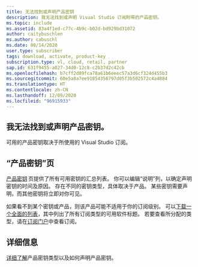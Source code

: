 ```yaml
---
title: 无法找到或声明产品密钥
description: 我无法找到或声明 Visual Studio 订阅附带的产品密钥。
ms.topic: include
ms.assetid: 83a4f1ed-c77c-4b9c-b02d-bd929bd31072
author: caitybuschlen
ms.author: cabuschl
ms.date: 08/14/2020
user.type: subscriber
tags: download, activate, product-key
subscription.type: vl, cloud, retail, partner
sap.id: 631f9455-a027-34d0-12c8-c2b37d2c42cb
ms.openlocfilehash: b7cff2d89fca78a61b6eeec57a3d6cf324d455b3
ms.sourcegitcommit: 60e5a8a7ee91854356797d05f3b502572c4a4884
ms.translationtype: HT
ms.contentlocale: zh-CN
ms.lasthandoff: 12/09/2020
ms.locfileid: "96915933"
---
```

## <a name="im-unable-to-find-or-claim-a-product-key"></a>我无法找到或声明产品密钥。

可用的产品密钥取决于所使用的 Visual Studio 订阅。  

## <a name="product-keys-page"></a>“产品密钥”页 

[产品密钥](https://my.visualstudio.com/productkeys) 页提供了所有可用密钥的汇总列表。 你可以编辑“说明”列，以确定声明密钥的时间及原因。 存在不同的密钥类型，具体取决于产品。 某些密钥需要声明，而其他密钥将立即对你可见。 

如果看不到某个密钥或产品，则该产品可能不适用于你的订阅级别。 可以[下载一个全面的列表](https://download.microsoft.com/download/1/5/4/15454442-CF17-47B9-A65D-DF84EF88511B/Visual_Studio_by_Subscription_Level.xlsx)，其中列出了所有订阅类型的可用软件标题。 若要查看所分配的类型，请在[订阅门户](https://my.visualstudio.com/subscriptions)中查看订阅。  

## <a name="more-information"></a>详细信息 

[详细了解](https://docs.microsoft.com/visualstudio/subscriptions/find-keys)产品密钥类型以及如何声明产品密钥。  